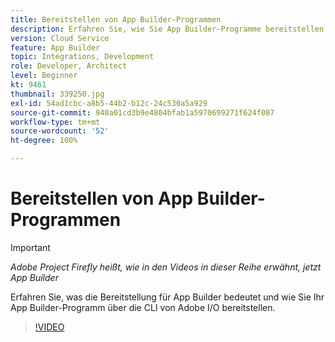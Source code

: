 ```yaml
---
title: Bereitstellen von App Builder-Programmen
description: Erfahren Sie, wie Sie App Builder-Programme bereitstellen.
version: Cloud Service
feature: App Builder
topic: Integrations, Development
role: Developer, Architect
level: Beginner
kt: 9461
thumbnail: 339250.jpg
exl-id: 54ad1cbc-a8b5-44b2-b12c-24c530a5a929
source-git-commit: 940a01cd3b9e4804bfab1a5970699271f624f087
workflow-type: tm+mt
source-wordcount: '52'
ht-degree: 100%

---
```


# Bereitstellen von App Builder-Programmen

>[!IMPORTANT]
>
> _Adobe Project Firefly heißt, wie in den Videos in dieser Reihe erwähnt, jetzt App Builder_

Erfahren Sie, was die Bereitstellung für App Builder bedeutet und wie Sie Ihr App Builder-Programm über die CLI von Adobe I/O bereitstellen.

>[!VIDEO](https://video.tv.adobe.com/v/339250/?quality=12&learn=on)
